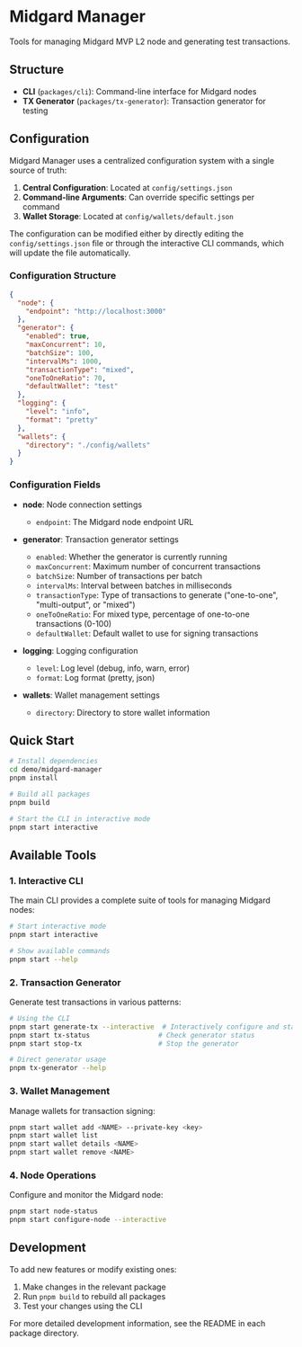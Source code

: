 # Midgard Manager

Tools for managing Midgard MVP L2 node and generating test transactions.

## Structure

- **CLI** (`packages/cli`): Command-line interface for Midgard nodes
- **TX Generator** (`packages/tx-generator`): Transaction generator for testing

## Configuration

Midgard Manager uses a centralized configuration system with a single source of truth:

1. **Central Configuration**: Located at `config/settings.json`
2. **Command-line Arguments**: Can override specific settings per command
3. **Wallet Storage**: Located at `config/wallets/default.json`

The configuration can be modified either by directly editing the `config/settings.json` file or through the interactive CLI commands, which will update the file automatically.

### Configuration Structure

```json
{
  "node": {
    "endpoint": "http://localhost:3000"
  },
  "generator": {
    "enabled": true,
    "maxConcurrent": 10,
    "batchSize": 100,
    "intervalMs": 1000,
    "transactionType": "mixed",
    "oneToOneRatio": 70,
    "defaultWallet": "test"
  },
  "logging": {
    "level": "info",
    "format": "pretty"
  },
  "wallets": {
    "directory": "./config/wallets"
  }
}
```

### Configuration Fields

- **node**: Node connection settings

  - `endpoint`: The Midgard node endpoint URL

- **generator**: Transaction generator settings

  - `enabled`: Whether the generator is currently running
  - `maxConcurrent`: Maximum number of concurrent transactions
  - `batchSize`: Number of transactions per batch
  - `intervalMs`: Interval between batches in milliseconds
  - `transactionType`: Type of transactions to generate ("one-to-one", "multi-output", or "mixed")
  - `oneToOneRatio`: For mixed type, percentage of one-to-one transactions (0-100)
  - `defaultWallet`: Default wallet to use for signing transactions

- **logging**: Logging configuration

  - `level`: Log level (debug, info, warn, error)
  - `format`: Log format (pretty, json)

- **wallets**: Wallet management settings
  - `directory`: Directory to store wallet information

## Quick Start

```bash
# Install dependencies
cd demo/midgard-manager
pnpm install

# Build all packages
pnpm build

# Start the CLI in interactive mode
pnpm start interactive
```

## Available Tools

### 1. Interactive CLI

The main CLI provides a complete suite of tools for managing Midgard nodes:

```bash
# Start interactive mode
pnpm start interactive

# Show available commands
pnpm start --help
```

### 2. Transaction Generator

Generate test transactions in various patterns:

```bash
# Using the CLI
pnpm start generate-tx --interactive  # Interactively configure and start generator
pnpm start tx-status                 # Check generator status
pnpm start stop-tx                   # Stop the generator

# Direct generator usage
pnpm tx-generator --help
```

### 3. Wallet Management

Manage wallets for transaction signing:

```bash
pnpm start wallet add <NAME> --private-key <key>
pnpm start wallet list
pnpm start wallet details <NAME>
pnpm start wallet remove <NAME>
```

### 4. Node Operations

Configure and monitor the Midgard node:

```bash
pnpm start node-status
pnpm start configure-node --interactive
```

## Development

To add new features or modify existing ones:

1. Make changes in the relevant package
2. Run `pnpm build` to rebuild all packages
3. Test your changes using the CLI

For more detailed development information, see the README in each package directory.
